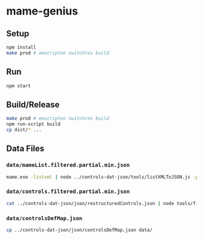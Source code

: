 
# mame-genius

## Setup

```bash
npm install
make prod # emscripten switchres build 
```

## Run

```bash
npm start
```

## Build/Release

```bash
make prod # emscripten switchres build 
npm run-script build
cp dist/* ...
```

## Data Files
### `data/mameList.filtered.partial.min.json`

```bash
mame.exe -listxml | node ../controls-dat-json/tools/listXMLToJSON.js -props name,isbios,isdevice,ismechanical,description,year,manufacturer,displays,driver,cloneof -min | node tools/filterMAMEListJSON.js -min > data/mameList.filtered.partial.min.json
```

### `data/controls.filtered.partial.min.json`

```bash
cat ../controls-dat-json/json/restructuredControls.json | node tools/filterControlsJSON.js -min > data/controls.filtered.partial.min.json
```

### `data/controlsDefMap.json`

```bash
cp ../controls-dat-json/json/controlsDefMap.json data/
```